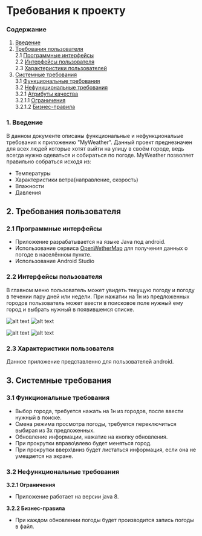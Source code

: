 # Требования к проекту### Содержание1. [Введение](#1)2. [Требования пользователя](#2) <br>2.1 [Программные интерфейсы](#2.1) <br>2.2 [Интерфейсы пользователя](#2.2) <br>2.3 [Характеристики пользователей](#2.3)<br>3. [Системные требования](#3)<br>3.1 [Функциональные требования](#3.1)<br> 3.2 [Нефункциональные требования](#3.2)<br>3.2.1 [Атрибуты качества](#3.2.1)<br>3.2.1.1 [Ограничения](#3.2.1.1)<br>3.2.1.2 [Бизнес-правила](#3.2.1.2)<br>### 1. Введение <a name="1"></a>В данном документе описаны функциональные и нефункциональые требования к приложению "MyWeather".Данный проект преднезначен для всех людей которые хотят выйти на улицу в своём городе, ведь всегда нужно одеваться и собираться по погоде.MyWeather позволяет правильно собраться исходя из:* Температуры* Характеристики ветра(направление, скорость)* Влажности* Давления## 2. Требования пользователя <a name="2"></a>### 2.1 Программные интерфейсы <a name="2.1"></a>* Приложение разрабатывается на языке Java под android.* Использование сервиса [OpenWetherMap](https://openweathermap.org) для получения данных о погоде в населённом пункте.* Использование Android Studio### 2.2 Интерфейсы пользователя <a name="2.2"></a>В главном меню пользователь может увидеть текущую погоду и погоду в течении пару дней или недели. При нажатии на 1н из предложенных городов пользователь может ввести в поисковое поле нужный ему город и выбрать нужный в появившемся списке.![alt text](https://github.com/vampir9939/Tritpo/blob/master/MyWeather/Documentation/Mockup/MainMenu.PNG "Application main window")![alt text](https://github.com/vampir9939/Tritpo/blob/master/MyWeather/Documentation/Mockup/MainMenu24h.PNG "Application main window 24h")![alt text](https://github.com/vampir9939/Tritpo/blob/master/MyWeather/Documentation/Mockup/MainMenuWeek.PNG "Application main window Week")![alt text](https://github.com/vampir9939/Tritpo/blob/master/MyWeather/Documentation/Mockup/СhooseSity.PNG "СhooseSity")### 2.3 Характеристики пользователя <a name="2.3"></a>Данное приложение представленно для пользователей android.## 3. Системные требования <a name="3"></a>### 3.1 Функциональные требования <a name="3.1"></a>* Выбор города, требуется нажать на 1н из городов, после ввести нужный в поиске.* Смена режима просмотра погоды, требуется переключиться выбирая из 3х предложенных.* Обновление информации, нажатие на кнопку обновления.* При прокрутки вправо\влево будет меняться город.* При прокрутки вверх\вниз будет листаться информация, если она не умещается на экране.### 3.2 Нефункциональные требования <a name="3.2"></a>**3.2.1 Ограничения <a name="3.2.1.1"></a>*** Приложение работает на версии java 8.**3.2.2 Бизнес-правила <a name="3.2.1.2"></a>*** При каждом обновлении погоды будет производится запись погоды в файл.